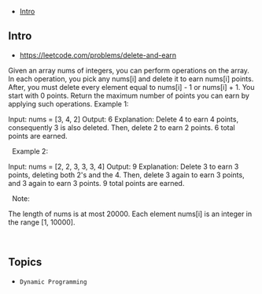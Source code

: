 - [Intro](#intro)

## Intro

- https://leetcode.com/problems/delete-and-earn

Given an array nums of integers, you can perform operations on the array.
In each operation, you pick any nums[i] and delete it to earn nums[i] points. After, you must delete every element equal to nums[i] - 1 or nums[i] + 1.
You start with 0 points. Return the maximum number of points you can earn by applying such operations.
Example 1:

Input: nums = [3, 4, 2]
Output: 6
Explanation: 
Delete 4 to earn 4 points, consequently 3 is also deleted.
Then, delete 2 to earn 2 points. 6 total points are earned.

 
Example 2:

Input: nums = [2, 2, 3, 3, 3, 4]
Output: 9
Explanation: 
Delete 3 to earn 3 points, deleting both 2's and the 4.
Then, delete 3 again to earn 3 points, and 3 again to earn 3 points.
9 total points are earned.

 
Note:

The length of nums is at most 20000.
Each element nums[i] is an integer in the range [1, 10000].

 


## Topics

- `Dynamic Programming`


